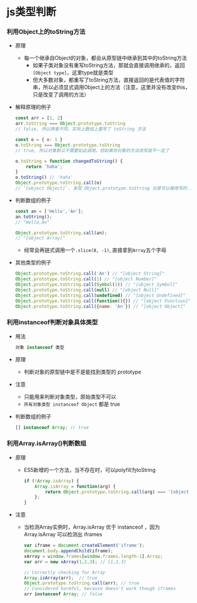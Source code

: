 # js类型判断

### 利用Object上的toString方法

- 原理
    - 每一个继承自Object的对象，都会从原型链中继承到其中的toString方法
        - 如果子类对象没有重写toString方法，那就会直接调用继承的，返回`[Object type]`，这里type就是类型
        - 但大多数对象，都重写了toString方法，直接返回的是代表值的字符串，所以必须显式调用Object上的方法（注意，这里并没有改变this，只是改变了调用的方法）

- 解释原理的例子
    ```js
    const arr = [1, 2]
    arr.toString === Object.prototype.toString 
    // false, 所以两者不同，实际上数组上重写了 toString 方法
    
    const o = { o: 1 }
    o.toString === Object.prototype.toString 
    // true, 所以对象默认不需要如此调用。但如果将对象的方法改写就不一定了
    
    o.toString = function changedToString() {
        return 'haha';
    }
    o.toString() // 'haha'
    Object.prototype.toString.call(o) 
    // '[object Object]'. 发现 Object.prototype.toString 也是可以被改写的...
    ```  

- 判断数组的例子
    ```js
    const an = ['Hello','An'];
    an.toString(); 
    // "Hello,An"
    
    Object.prototype.toString.call(an);
    // "[object Array]"
    ```
    - 经常会再链式调用一个`.slice(8, -1)`, 直接拿到`Array`五个字母

- 其他类型的例子
    ```js
    Object.prototype.toString.call('An') // "[object String]"
    Object.prototype.toString.call(1) // "[object Number]"
    Object.prototype.toString.call(Symbol(1)) // "[object Symbol]"
    Object.prototype.toString.call(null) // "[object Null]"
    Object.prototype.toString.call(undefined) // "[object Undefined]"
    Object.prototype.toString.call(function(){}) // "[object Function]"
    Object.prototype.toString.call({name: 'An'}) // "[object Object]"
    ```

### 利用instanceof判断对象具体类型

- 用法
    ```js
    对象 instanceof 类型
    ```
    
- 原理
    - 判断对象的原型链中是不是能找到类型的 prototype

- 注意
    - 只能用来判断对象类型，原始类型不可以
    - `所有对象类型 instanceof Object` 都是 true

- 判断数组的例子
    ```js
    [] instanceof Array; // true
    ```

### 利用Array.isArray()判断数组

- 原理
    - ES5新增的一个方法，当不存在时，可以polyfill为toString
        ```js
        if (!Array.isArray) {
            Array.isArray = function(arg) {
                return Object.prototype.toString.call(arg) === '[object Array]';
            };
        }
        ```
        
- 注意
    - 当检测Array实例时，Array.isArray 优于 instanceof ，因为 Array.isArray 可以检测出 iframes
        ```js
        var iframe = document.createElement('iframe');
        document.body.appendChild(iframe);
        xArray = window.frames[window.frames.length-1].Array;
        var arr = new xArray(1,2,3); // [1,2,3]
        
        // Correctly checking for Array
        Array.isArray(arr);  // true
        Object.prototype.toString.call(arr); // true
        // Considered harmful, because doesn't work though iframes
        arr instanceof Array; // false
        ```
        
    
